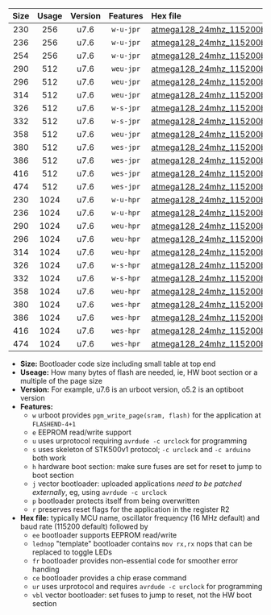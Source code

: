 |Size|Usage|Version|Features|Hex file|
|:-:|:-:|:-:|:-:|:--|
|230|256|u7.6|`w-u-jpr`|[atmega128_24mhz_115200bps_ur_vbl.hex](https://raw.githubusercontent.com/stefanrueger/urboot/main/atmega128_24mhz_115200bps_ur_vbl.hex)|
|236|256|u7.6|`w-u-jpr`|[atmega128_24mhz_115200bps_lednop_ur_vbl.hex](https://raw.githubusercontent.com/stefanrueger/urboot/main/atmega128_24mhz_115200bps_lednop_ur_vbl.hex)|
|254|256|u7.6|`w-u-jpr`|[atmega128_24mhz_115200bps_lednop_fr_ur_vbl.hex](https://raw.githubusercontent.com/stefanrueger/urboot/main/atmega128_24mhz_115200bps_lednop_fr_ur_vbl.hex)|
|290|512|u7.6|`weu-jpr`|[atmega128_24mhz_115200bps_ee_ur_vbl.hex](https://raw.githubusercontent.com/stefanrueger/urboot/main/atmega128_24mhz_115200bps_ee_ur_vbl.hex)|
|296|512|u7.6|`weu-jpr`|[atmega128_24mhz_115200bps_ee_lednop_ur_vbl.hex](https://raw.githubusercontent.com/stefanrueger/urboot/main/atmega128_24mhz_115200bps_ee_lednop_ur_vbl.hex)|
|314|512|u7.6|`weu-jpr`|[atmega128_24mhz_115200bps_ee_lednop_fr_ur_vbl.hex](https://raw.githubusercontent.com/stefanrueger/urboot/main/atmega128_24mhz_115200bps_ee_lednop_fr_ur_vbl.hex)|
|326|512|u7.6|`w-s-jpr`|[atmega128_24mhz_115200bps_vbl.hex](https://raw.githubusercontent.com/stefanrueger/urboot/main/atmega128_24mhz_115200bps_vbl.hex)|
|332|512|u7.6|`w-s-jpr`|[atmega128_24mhz_115200bps_lednop_vbl.hex](https://raw.githubusercontent.com/stefanrueger/urboot/main/atmega128_24mhz_115200bps_lednop_vbl.hex)|
|358|512|u7.6|`weu-jpr`|[atmega128_24mhz_115200bps_ee_lednop_fr_ce_ur_vbl.hex](https://raw.githubusercontent.com/stefanrueger/urboot/main/atmega128_24mhz_115200bps_ee_lednop_fr_ce_ur_vbl.hex)|
|380|512|u7.6|`wes-jpr`|[atmega128_24mhz_115200bps_ee_vbl.hex](https://raw.githubusercontent.com/stefanrueger/urboot/main/atmega128_24mhz_115200bps_ee_vbl.hex)|
|386|512|u7.6|`wes-jpr`|[atmega128_24mhz_115200bps_ee_lednop_vbl.hex](https://raw.githubusercontent.com/stefanrueger/urboot/main/atmega128_24mhz_115200bps_ee_lednop_vbl.hex)|
|416|512|u7.6|`wes-jpr`|[atmega128_24mhz_115200bps_ee_lednop_fr_vbl.hex](https://raw.githubusercontent.com/stefanrueger/urboot/main/atmega128_24mhz_115200bps_ee_lednop_fr_vbl.hex)|
|474|512|u7.6|`wes-jpr`|[atmega128_24mhz_115200bps_ee_lednop_fr_ce_vbl.hex](https://raw.githubusercontent.com/stefanrueger/urboot/main/atmega128_24mhz_115200bps_ee_lednop_fr_ce_vbl.hex)|
|230|1024|u7.6|`w-u-hpr`|[atmega128_24mhz_115200bps_ur.hex](https://raw.githubusercontent.com/stefanrueger/urboot/main/atmega128_24mhz_115200bps_ur.hex)|
|236|1024|u7.6|`w-u-hpr`|[atmega128_24mhz_115200bps_lednop_ur.hex](https://raw.githubusercontent.com/stefanrueger/urboot/main/atmega128_24mhz_115200bps_lednop_ur.hex)|
|290|1024|u7.6|`weu-hpr`|[atmega128_24mhz_115200bps_ee_ur.hex](https://raw.githubusercontent.com/stefanrueger/urboot/main/atmega128_24mhz_115200bps_ee_ur.hex)|
|296|1024|u7.6|`weu-hpr`|[atmega128_24mhz_115200bps_ee_lednop_ur.hex](https://raw.githubusercontent.com/stefanrueger/urboot/main/atmega128_24mhz_115200bps_ee_lednop_ur.hex)|
|314|1024|u7.6|`weu-hpr`|[atmega128_24mhz_115200bps_ee_lednop_fr_ur.hex](https://raw.githubusercontent.com/stefanrueger/urboot/main/atmega128_24mhz_115200bps_ee_lednop_fr_ur.hex)|
|326|1024|u7.6|`w-s-hpr`|[atmega128_24mhz_115200bps.hex](https://raw.githubusercontent.com/stefanrueger/urboot/main/atmega128_24mhz_115200bps.hex)|
|332|1024|u7.6|`w-s-hpr`|[atmega128_24mhz_115200bps_lednop.hex](https://raw.githubusercontent.com/stefanrueger/urboot/main/atmega128_24mhz_115200bps_lednop.hex)|
|358|1024|u7.6|`weu-hpr`|[atmega128_24mhz_115200bps_ee_lednop_fr_ce_ur.hex](https://raw.githubusercontent.com/stefanrueger/urboot/main/atmega128_24mhz_115200bps_ee_lednop_fr_ce_ur.hex)|
|380|1024|u7.6|`wes-hpr`|[atmega128_24mhz_115200bps_ee.hex](https://raw.githubusercontent.com/stefanrueger/urboot/main/atmega128_24mhz_115200bps_ee.hex)|
|386|1024|u7.6|`wes-hpr`|[atmega128_24mhz_115200bps_ee_lednop.hex](https://raw.githubusercontent.com/stefanrueger/urboot/main/atmega128_24mhz_115200bps_ee_lednop.hex)|
|416|1024|u7.6|`wes-hpr`|[atmega128_24mhz_115200bps_ee_lednop_fr.hex](https://raw.githubusercontent.com/stefanrueger/urboot/main/atmega128_24mhz_115200bps_ee_lednop_fr.hex)|
|474|1024|u7.6|`wes-hpr`|[atmega128_24mhz_115200bps_ee_lednop_fr_ce.hex](https://raw.githubusercontent.com/stefanrueger/urboot/main/atmega128_24mhz_115200bps_ee_lednop_fr_ce.hex)|

- **Size:** Bootloader code size including small table at top end
- **Useage:** How many bytes of flash are needed, ie, HW boot section or a multiple of the page size
- **Version:** For example, u7.6 is an urboot version, o5.2 is an optiboot version
- **Features:**
  + `w` urboot provides `pgm_write_page(sram, flash)` for the application at `FLASHEND-4+1`
  + `e` EEPROM read/write support
  + `u` uses urprotocol requiring `avrdude -c urclock` for programming
  + `s` uses skeleton of STK500v1 protocol; `-c urclock` and `-c arduino` both work
  + `h` hardware boot section: make sure fuses are set for reset to jump to boot section
  + `j` vector bootloader: uploaded applications *need to be patched externally*, eg, using `avrdude -c urclock`
  + `p` bootloader protects itself from being overwritten
  + `r` preserves reset flags for the application in the register R2
- **Hex file:** typically MCU name, oscillator frequency (16 MHz default) and baud rate (115200 default) followed by
  + `ee` bootloader supports EEPROM read/write
  + `lednop` "template" bootloader contains `mov rx,rx` nops that can be replaced to toggle LEDs
  + `fr` bootloader provides non-essential code for smoother error handing
  + `ce` bootloader provides a chip erase command
  + `ur` uses urprotocol and requires `avrdude -c urclock` for programming
  + `vbl` vector bootloader: set fuses to jump to reset, not the HW boot section
